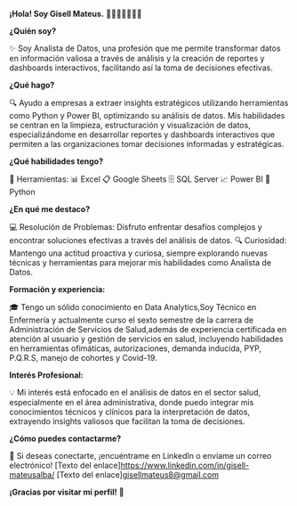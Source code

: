 **¡Hola! Soy Gisell Mateus.** 👋👩🏽‍💻👩🏽‍⚕️

**¿Quién soy?**

✨ Soy Analista de Datos, una profesión que me permite transformar datos en información valiosa a través de análisis y la creación de reportes y dashboards interactivos, facilitando así la toma de decisiones efectivas.

**¿Qué hago?**

🔍 Ayudo a empresas a extraer insights estratégicos utilizando herramientas como Python y Power BI, optimizando su análisis de datos. Mis habilidades se centran en la limpieza, estructuración y visualización de datos, especializándome en desarrollar reportes y dashboards interactivos que permiten a las organizaciones tomar decisiones informadas y estratégicas.

**¿Qué habilidades tengo?**

🏹 Herramientas:
📊 Excel
📋 Google Sheets
🗄️ SQL Server
📈 Power BI
🐍 Python

**¿En qué me destaco?**

💻 Resolución de Problemas: Disfruto enfrentar desafíos complejos y encontrar soluciones efectivas a través del análisis de datos.
🔍 Curiosidad: Mantengo una actitud proactiva y curiosa, siempre explorando nuevas técnicas y herramientas para mejorar mis habilidades como Analista de Datos.

**Formación y experiencia:**

🎓  Tengo un sólido conocimiento en Data Analytics,Soy Técnico en Enfermería y actualmente curso el sexto semestre de la carrera de Administración de Servicios de Salud,además de experiencia certificada en atención al usuario y gestión de servicios en salud, incluyendo habilidades en herramientas ofimáticas, autorizaciones, demanda inducida, PYP, P.Q.R.S, manejo de cohortes y Covid-19.

**Interés Profesional:**

💡 Mi interés está enfocado en el análisis de datos en el sector salud, especialmente en el área administrativa, donde puedo integrar mis conocimientos técnicos y clínicos para la interpretación de datos, extrayendo insights valiosos que facilitan la toma de decisiones.

**¿Cómo puedes contactarme?**

📩 Si deseas conectarte, ¡encuéntrame en LinkedIn o envíame un correo electrónico!
[Texto del enlace]https://www.linkedin.com/in/gisell-mateusalba/ 
[Texto del enlace]gisellmateus8@gmail.com


**¡Gracias por visitar mi perfil! 🌟**




